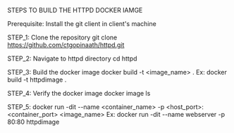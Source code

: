 STEPS TO BUILD THE HTTPD DOCKER IAMGE

Prerequisite:
    Install the git client in client's machine
    
    
STEP_1: Clone the repository
    git clone https://github.com/ctgopinaath/httpd.git

STEP_2: Navigate to httpd directory
    cd httpd

STEP_3: Build the docker image
    docker build -t <image_name> .
    Ex: docker build -t httpdimage .

STEP_4: Verify the docker image
    docker image ls
 
STEP_5:
    docker run -dit --name <container_name> -p <host_port>:<container_port> <image_name>
    Ex: docker run -dit --name webserver -p 80:80 httpdimage
